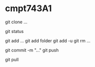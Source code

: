# cmpt743A1

git clone ...

git status

git add ...
git add folder
git add -u
git rm ...


git commit -m "..."
git push

git pull
